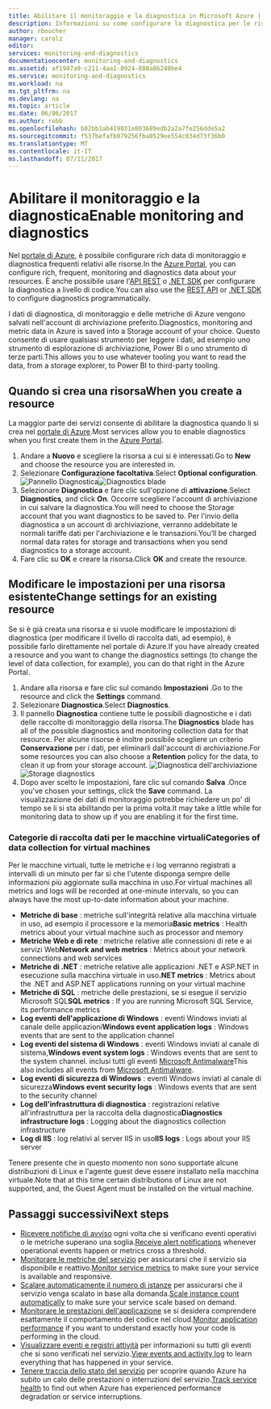 ```yaml
---
title: Abilitare il monitoraggio e la diagnostica in Microsoft Azure | Microsoft Docs
description: Informazioni su come configurare la diagnostica per le risorse in Azure.
author: rboucher
manager: carolz
editor: 
services: monitoring-and-diagnostics
documentationcenter: monitoring-and-diagnostics
ms.assetid: af1947a9-c211-4aa1-8924-880a86240be4
ms.service: monitoring-and-diagnostics
ms.workload: na
ms.tgt_pltfrm: na
ms.devlang: na
ms.topic: article
ms.date: 06/06/2017
ms.author: robb
ms.openlocfilehash: b82bb1ab419831e803689edb2a2a7fe256dde5a2
ms.sourcegitcommit: f537befafb079256fba0529ee554c034d73f36b0
ms.translationtype: MT
ms.contentlocale: it-IT
ms.lasthandoff: 07/11/2017
---
```

# <a name="enable-monitoring-and-diagnostics"></a><span data-ttu-id="2bf75-103">Abilitare il monitoraggio e la diagnostica</span><span class="sxs-lookup"><span data-stu-id="2bf75-103">Enable monitoring and diagnostics</span></span>
<span data-ttu-id="2bf75-104">Nel [portale di Azure](https://portal.azure.com), è possibile configurare rich data di monitoraggio e diagnostica frequenti relativi alle risorse.</span><span class="sxs-lookup"><span data-stu-id="2bf75-104">In the [Azure Portal](https://portal.azure.com), you can configure rich, frequent, monitoring and diagnostics data about your resources.</span></span> <span data-ttu-id="2bf75-105">È anche possibile usare l'[API REST](https://msdn.microsoft.com/library/azure/dn931932.aspx) o [.NET SDK](http://www.nuget.org/packages/Microsoft.Azure.Management.Monitor) per configurare la diagnostica a livello di codice.</span><span class="sxs-lookup"><span data-stu-id="2bf75-105">You can also use the [REST API](https://msdn.microsoft.com/library/azure/dn931932.aspx) or [.NET SDK](http://www.nuget.org/packages/Microsoft.Azure.Management.Monitor) to configure diagnostics programmatically.</span></span>

<span data-ttu-id="2bf75-106">I dati di diagnostica, di monitoraggio e delle metriche di Azure vengono salvati nell'account di archiviazione preferito.</span><span class="sxs-lookup"><span data-stu-id="2bf75-106">Diagnostics, monitoring and metric data in Azure is saved into a Storage account of your choice.</span></span> <span data-ttu-id="2bf75-107">Questo consente di usare qualsiasi strumento per leggere i dati, ad esempio uno strumento di esplorazione di archiviazione, Power BI o uno strumento di terze parti.</span><span class="sxs-lookup"><span data-stu-id="2bf75-107">This allows you to use whatever tooling you want to read the data, from a storage explorer, to Power BI to third-party tooling.</span></span>

## <a name="when-you-create-a-resource"></a><span data-ttu-id="2bf75-108">Quando si crea una risorsa</span><span class="sxs-lookup"><span data-stu-id="2bf75-108">When you create a resource</span></span>
<span data-ttu-id="2bf75-109">La maggior parte dei servizi consente di abilitare la diagnostica quando li si crea nel [portale di Azure](https://portal.azure.com).</span><span class="sxs-lookup"><span data-stu-id="2bf75-109">Most services allow you to enable diagnostics when you first create them in the [Azure Portal](https://portal.azure.com).</span></span>

1. <span data-ttu-id="2bf75-110">Andare a **Nuovo** e scegliere la risorsa a cui si è interessati.</span><span class="sxs-lookup"><span data-stu-id="2bf75-110">Go to **New** and choose the resource you are interested in.</span></span>
2. <span data-ttu-id="2bf75-111">Selezionare **Configurazione facoltativa**.</span><span class="sxs-lookup"><span data-stu-id="2bf75-111">Select **Optional configuration**.</span></span>
    <span data-ttu-id="2bf75-112">![Pannello Diagnostica](./media/insights-how-to-use-diagnostics/Insights_CreateTime.png)</span><span class="sxs-lookup"><span data-stu-id="2bf75-112">![Diagnostics blade](./media/insights-how-to-use-diagnostics/Insights_CreateTime.png)</span></span>
3. <span data-ttu-id="2bf75-113">Selezionare **Diagnostica** e fare clic sull'opzione di **attivazione**.</span><span class="sxs-lookup"><span data-stu-id="2bf75-113">Select **Diagnostics**, and click **On**.</span></span> <span data-ttu-id="2bf75-114">Occorre scegliere l'account di archiviazione in cui salvare la diagnostica.</span><span class="sxs-lookup"><span data-stu-id="2bf75-114">You will need to choose the Storage account that you want diagnostics to be saved to.</span></span> <span data-ttu-id="2bf75-115">Per l'invio della diagnostica a un account di archiviazione, verranno addebitate le normali tariffe dati per l'archiviazione e le transazioni.</span><span class="sxs-lookup"><span data-stu-id="2bf75-115">You’ll be charged normal data rates for storage and transactions when you send diagnostics to a storage account.</span></span>
4. <span data-ttu-id="2bf75-116">Fare clic su **OK** e creare la risorsa.</span><span class="sxs-lookup"><span data-stu-id="2bf75-116">Click **OK** and create the resource.</span></span>

## <a name="change-settings-for-an-existing-resource"></a><span data-ttu-id="2bf75-117">Modificare le impostazioni per una risorsa esistente</span><span class="sxs-lookup"><span data-stu-id="2bf75-117">Change settings for an existing resource</span></span>
<span data-ttu-id="2bf75-118">Se si è già creata una risorsa e si vuole modificare le impostazioni di diagnostica (per modificare il livello di raccolta dati, ad esempio), è possibile farlo direttamente nel portale di Azure.</span><span class="sxs-lookup"><span data-stu-id="2bf75-118">If you have already created a resource and you want to change the diagnostics settings (to change the level of data collection, for example), you can do that right in the Azure Portal.</span></span>

1. <span data-ttu-id="2bf75-119">Andare alla risorsa e fare clic sul comando **Impostazioni** .</span><span class="sxs-lookup"><span data-stu-id="2bf75-119">Go to the resource and click the **Settings** command.</span></span>
2. <span data-ttu-id="2bf75-120">Selezionare **Diagnostica**.</span><span class="sxs-lookup"><span data-stu-id="2bf75-120">Select **Diagnostics**.</span></span>
3. <span data-ttu-id="2bf75-121">Il pannello **Diagnostica** contiene tutte le possibili diagnostiche e i dati delle raccolte di monitoraggio della risorsa.</span><span class="sxs-lookup"><span data-stu-id="2bf75-121">The **Diagnostics** blade has all of the possible diagnostics and monitoring collection data for that resource.</span></span> <span data-ttu-id="2bf75-122">Per alcune risorse è inoltre possibile scegliere un criterio **Conservazione** per i dati, per eliminarli dall'account di archiviazione.</span><span class="sxs-lookup"><span data-stu-id="2bf75-122">For some resources you can also choose a **Retention** policy for the data, to clean it up from your storage account.</span></span>
    <span data-ttu-id="2bf75-123">![Diagnostica dell'archiviazione](./media/insights-how-to-use-diagnostics/Insights_StorageDiagnostics.png)</span><span class="sxs-lookup"><span data-stu-id="2bf75-123">![Storage diagnostics](./media/insights-how-to-use-diagnostics/Insights_StorageDiagnostics.png)</span></span>
4. <span data-ttu-id="2bf75-124">Dopo aver scelto le impostazioni, fare clic sul comando **Salva** .</span><span class="sxs-lookup"><span data-stu-id="2bf75-124">Once you've chosen your settings, click the **Save** command.</span></span> <span data-ttu-id="2bf75-125">La visualizzazione dei dati di monitoraggio potrebbe richiedere un po' di tempo se li si sta abilitando per la prima volta.</span><span class="sxs-lookup"><span data-stu-id="2bf75-125">It may take a little while for monitoring data to show up if you are enabling it for the first time.</span></span>

### <a name="categories-of-data-collection-for-virtual-machines"></a><span data-ttu-id="2bf75-126">Categorie di raccolta dati per le macchine virtuali</span><span class="sxs-lookup"><span data-stu-id="2bf75-126">Categories of data collection for virtual machines</span></span>
<span data-ttu-id="2bf75-127">Per le macchine virtuali, tutte le metriche e i log verranno registrati a intervalli di un minuto per far sì che l'utente disponga sempre delle informazioni più aggiornate sulla macchina in uso.</span><span class="sxs-lookup"><span data-stu-id="2bf75-127">For virtual machines all metrics and logs will be recorded at one-minute intervals, so you can always have the most up-to-date information about your machine.</span></span>

* <span data-ttu-id="2bf75-128">**Metriche di base** : metriche sull'integrità relative alla macchina virtuale in uso, ad esempio il processore e la memoria</span><span class="sxs-lookup"><span data-stu-id="2bf75-128">**Basic metrics** : Health metrics about your virtual machine such as processor and memory</span></span>
* <span data-ttu-id="2bf75-129">**Metriche Web e di rete** : metriche relative alle connessioni di rete e ai servizi Web</span><span class="sxs-lookup"><span data-stu-id="2bf75-129">**Network and web metrics** : Metrics about your network connections and web services</span></span>
* <span data-ttu-id="2bf75-130">**Metriche di .NET** : metriche relative alle applicazioni .NET e ASP.NET in esecuzione sulla macchina virtuale in uso</span><span class="sxs-lookup"><span data-stu-id="2bf75-130">**.NET metrics** : Metrics about the .NET and ASP.NET applications running on your virtual machine</span></span>
* <span data-ttu-id="2bf75-131">**Metriche di SQL** : metriche delle prestazioni, se si esegue il servizio Microsoft SQL</span><span class="sxs-lookup"><span data-stu-id="2bf75-131">**SQL metrics** : If you are running Microsoft SQL Service, its performance metrics</span></span>
* <span data-ttu-id="2bf75-132">**Log eventi dell'applicazione di Windows** : eventi Windows inviati al canale delle applicazioni</span><span class="sxs-lookup"><span data-stu-id="2bf75-132">**Windows event application logs** : Windows events that are sent to the application channel</span></span>
* <span data-ttu-id="2bf75-133">**Log eventi del sistema di Windows** : eventi Windows inviati al canale di sistema,</span><span class="sxs-lookup"><span data-stu-id="2bf75-133">**Windows event system logs** : Windows events that are sent to the system channel.</span></span> <span data-ttu-id="2bf75-134">inclusi tutti gli eventi [Microsoft Antimalware](http://go.microsoft.com/fwlink/?LinkID=404171&clcid=0x409)</span><span class="sxs-lookup"><span data-stu-id="2bf75-134">This also includes all events from [Microsoft Antimalware](http://go.microsoft.com/fwlink/?LinkID=404171&clcid=0x409).</span></span>
* <span data-ttu-id="2bf75-135">**Log eventi di sicurezza di Windows** : eventi Windows inviati al canale di sicurezza</span><span class="sxs-lookup"><span data-stu-id="2bf75-135">**Windows event security logs** : Windows events that are sent to the security channel</span></span>
* <span data-ttu-id="2bf75-136">**Log dell'infrastruttura di diagnostica** : registrazioni relative all'infrastruttura per la raccolta della diagnostica</span><span class="sxs-lookup"><span data-stu-id="2bf75-136">**Diagnostics infrastructure logs** : Logging about the diagnostics collection infrastructure</span></span>
* <span data-ttu-id="2bf75-137">**Log di IIS** : log relativi al server IIS in uso</span><span class="sxs-lookup"><span data-stu-id="2bf75-137">**IIS logs** : Logs about your IIS server</span></span>

<span data-ttu-id="2bf75-138">Tenere presente che in questo momento non sono supportate alcune distribuzioni di Linux e l'agente guest deve essere installato nella macchina virtuale.</span><span class="sxs-lookup"><span data-stu-id="2bf75-138">Note that at this time certain distributions of Linux are not supported, and, the Guest Agent must be installed on the virtual machine.</span></span>

## <a name="next-steps"></a><span data-ttu-id="2bf75-139">Passaggi successivi</span><span class="sxs-lookup"><span data-stu-id="2bf75-139">Next steps</span></span>
* <span data-ttu-id="2bf75-140">[Ricevere notifiche di avviso](insights-receive-alert-notifications.md) ogni volta che si verificano eventi operativi o le metriche superano una soglia.</span><span class="sxs-lookup"><span data-stu-id="2bf75-140">[Receive alert notifications](insights-receive-alert-notifications.md) whenever operational events happen or metrics cross a threshold.</span></span>
* <span data-ttu-id="2bf75-141">[Monitorare le metriche del servizio](insights-how-to-customize-monitoring.md) per assicurarsi che il servizio sia disponibile e reattivo.</span><span class="sxs-lookup"><span data-stu-id="2bf75-141">[Monitor service metrics](insights-how-to-customize-monitoring.md) to make sure your service is available and responsive.</span></span>
* <span data-ttu-id="2bf75-142">[Scalare automaticamente il numero di istanze](insights-how-to-scale.md) per assicurarsi che il servizio venga scalato in base alla domanda.</span><span class="sxs-lookup"><span data-stu-id="2bf75-142">[Scale instance count automatically](insights-how-to-scale.md) to make sure your service scale based on demand.</span></span>
* <span data-ttu-id="2bf75-143">[Monitorare le prestazioni dell'applicazione](../application-insights/app-insights-azure-web-apps.md) se si desidera comprendere esattamente il comportamento del codice nel cloud.</span><span class="sxs-lookup"><span data-stu-id="2bf75-143">[Monitor application performance](../application-insights/app-insights-azure-web-apps.md) if you want to understand exactly how your code is performing in the cloud.</span></span>
* <span data-ttu-id="2bf75-144">[Visualizzare eventi e registri attività](insights-debugging-with-events.md) per informazioni su tutti gli eventi che si sono verificati nel servizio.</span><span class="sxs-lookup"><span data-stu-id="2bf75-144">[View events and activity log](insights-debugging-with-events.md) to learn everything that has happened in your service.</span></span>
* <span data-ttu-id="2bf75-145">[Tenere traccia dello stato del servizio](insights-service-health.md) per scoprire quando Azure ha subito un calo delle prestazioni o interruzioni del servizio.</span><span class="sxs-lookup"><span data-stu-id="2bf75-145">[Track service health](insights-service-health.md) to find out when Azure has experienced performance degradation or service interruptions.</span></span>

